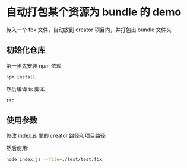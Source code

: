# 自动打包某个资源为 bundle 的 demo

传入一个 fbx 文件，自动放到 creator 项目内，并打包出 bundle 文件夹

## 初始化仓库

第一步先安装 npm 依赖

```bash
npm install
```

然后编译 ts 脚本

```bash
tsc
```

## 使用参数

修改 index.js 里的 creator 路径和项目路径

然后使用:

```bash
node index.js --file=./test/test.fbx
```